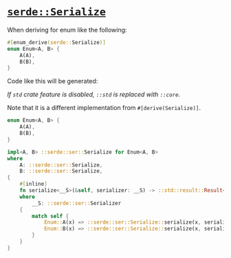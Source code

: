 # [`serde::Serialize`](https://docs.serde.rs/serde/trait.Serialize.html)

When deriving for enum like the following:

```rust
#[enum_derive(serde::Serialize)]
enum Enum<A, B> {
    A(A),
    B(B),
}
```

Code like this will be generated:

*If `std` crate feature is disabled, `::std` is replaced with `::core`.*

Note that it is a different implementation from `#[derive(Serialize)]`.

```rust
enum Enum<A, B> {
    A(A),
    B(B),
}

impl<A, B> ::serde::ser::Serialize for Enum<A, B>
where
    A: ::serde::ser::Serialize,
    B: ::serde::ser::Serialize,
{
    #[inline]
    fn serialize<__S>(&self, serializer: __S) -> ::std::result::Result<__S::Ok, __S::Error>
    where
        __S: ::serde::ser::Serializer
    {
        match self {
            Enum::A(x) => ::serde::ser::Serialize::serialize(x, serializer),
            Enum::B(x) => ::serde::ser::Serialize::serialize(x, serializer),
        }
    }
}
```
